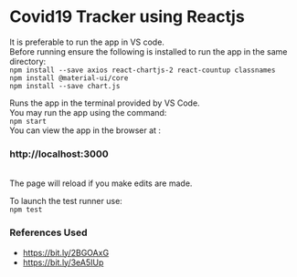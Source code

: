 # Covid19 Tracker using Reactjs

 It is preferable to run the app in VS code.
 <br>
 Before running ensure the following is installed to run the app in the same directory:<br>
```npm install --save axios react-chartjs-2 react-countup classnames```<br>
```npm install @material-ui/core```<br>
```npm install --save chart.js```<br>
 
Runs the app in the terminal provided by VS Code.<br>
You may run the app using the command: <br>
```npm start```
<br>
You can view the app in the browser at : <br>
### http://localhost:3000
<br>
The page will reload if you make edits are made.<br>

To launch the test runner use:<br>
```npm test```

### References Used
* https://bit.ly/2BGOAxG
* https://bit.ly/3eA5IUp
